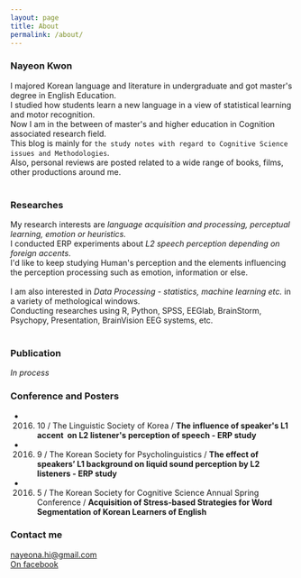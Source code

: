 ```yaml
---
layout: page
title: About
permalink: /about/
---
```


### Nayeon Kwon ###

  I majored Korean language and literature in undergraduate and got master's degree in English Education.<br>
I studied how students learn a new language in a view of statistical learning and motor recognition.<br>
Now I am in the between of master's and higher education in Cognition associated research field.<br>
This blog is mainly for `the study notes with regard to Cognitive Science issues and Methodologies`.<br>
Also, personal reviews are posted related to a wide range of books, films, other productions around me.
<br>
<br>
### Researches ###

My research interests are *language acquisition and processing, perceptual learning, emotion or heuristics.*<br>
I conducted ERP experiments about *L2 speech perception depending on foreign accents*.<br>
I'd like to keep studying Human's perception and the elements influencing the perception processing such as emotion, information or else.<br>   
I am also interested in *Data Processing - statistics, machine learning etc.* in a variety of methological windows.<br>
Conducting researches using R, Python, SPSS, EEGlab, BrainStorm, Psychopy, Presentation, BrainVision EEG systems, etc. 
<br>
<br>
### Publication 

*In process* 
<br>

### Conference and Posters ###

- 2016. 10 / The Linguistic Society of Korea / **The influence of speaker's L1 accent  on L2 listener's perception of speech - ERP study** <br>
- 2016. 9 / The Korean Society for Psycholinguistics / __The effect of speakers’ L1 background on liquid sound perception by L2 listeners - ERP study__ <br>
- 2016. 5 / The Korean Society for Cognitive Science Annual Spring Conference / __Acquisition of Stress-based Strategies for Word Segmentation of Korean Learners of English__ <br>


### Contact me ###

[nayeona.hi@gmail.com](mailto:nayeona@gmail.com)<br>
[On facebook](https://www.facebook.com/nayeon.kw)
